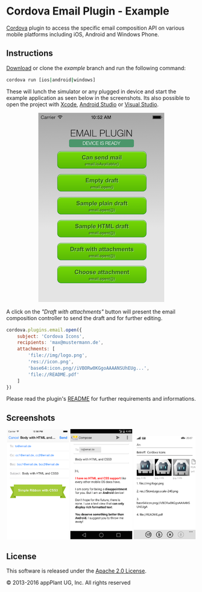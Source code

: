 
Cordova Email Plugin - Example
==============================

[Cordova][cordova] plugin to access the specific email composition API on various mobile platforms including iOS, Android and Windows Phone.

## Instructions
[Download][zip] or clone the _example_ branch and run the following command:

```bash
cordova run [ios|android|windows]
```

These will lunch the simulator or any plugged in device and start the example application as seen below in the screenshots. Its also possible to open the project with [Xcode][xcode], [Android Studio][studio] or [Visual Studio][vs].

<p align="center">
    <img src="images/overview.png"></img>
</p>

A click on the _"Draft with attachments"_ button will present the email composition controller to send the draft and for further editing.

```javascript
cordova.plugins.email.open({
    subject: 'Cordova Icons',
    recipients: 'max@mustermann.de',
    attachments: [
        'file://img/logo.png',
        'res://icon.png',
        'base64:icon.png//iVBORw0KGgoAAAANSUhEUg...',
        'file://README.pdf'
    ]
})
```

Please read the plugin's [README][readme] for further requirements and informations.


## Screenshots

<p align="center">
    <img width="32.5%" src="images/ios.png"></img>
    <img width="32.5%" src="images/android.png"></img>
    <img width="32.5%" src="images/windows.png"></img>
</p>


## License

This software is released under the [Apache 2.0 License][apache2_license].

© 2013-2016 appPlant UG, Inc. All rights reserved


[cordova]: https://cordova.apache.org
[readme]: https://github.com/katzer/cordova-plugin-email-composer/blob/master/README.md
[zip]: https://github.com/katzer/cordova-plugin-email-composer/archive/example.zip
[xcode]: https://developer.apple.com/xcode/
[studio]: https://developer.android.com/sdk/installing/studio.html
[vs]: https://www.visualstudio.com
[apache2_license]: http://opensource.org/licenses/Apache-2.0

